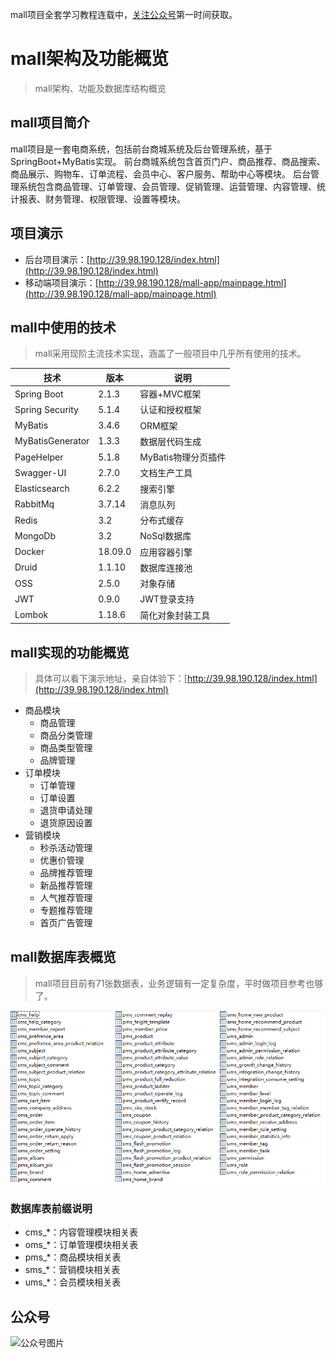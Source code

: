 mall项目全套学习教程连载中，[关注公众号](#公众号)第一时间获取。

# mall架构及功能概览

> mall架构、功能及数据库结构概览

## mall项目简介

mall项目是一套电商系统，包括前台商城系统及后台管理系统，基于SpringBoot+MyBatis实现。 前台商城系统包含首页门户、商品推荐、商品搜索、商品展示、购物车、订单流程、会员中心、客户服务、帮助中心等模块。 后台管理系统包含商品管理、订单管理、会员管理、促销管理、运营管理、内容管理、统计报表、财务管理、权限管理、设置等模块。

## 项目演示

- 后台项目演示：[http://39.98.190.128/index.html](http://39.98.190.128/index.html)
- 移动端项目演示：[http://39.98.190.128/mall-app/mainpage.html](http://39.98.190.128/mall-app/mainpage.html)

## mall中使用的技术

> mall采用现阶主流技术实现，涵盖了一般项目中几乎所有使用的技术。

技术 | 版本 | 说明
----|----|----
Spring Boot | 2.1.3 | 容器+MVC框架
Spring Security | 5.1.4 | 认证和授权框架
MyBatis | 3.4.6 | ORM框架  
MyBatisGenerator | 1.3.3 | 数据层代码生成
PageHelper | 5.1.8 | MyBatis物理分页插件
Swagger-UI | 2.7.0 | 文档生产工具
Elasticsearch | 6.2.2 | 搜索引擎
RabbitMq |3.7.14 | 消息队列
Redis | 3.2 | 分布式缓存
MongoDb | 3.2 | NoSql数据库
Docker | 18.09.0 | 应用容器引擎
Druid | 1.1.10 | 数据库连接池
OSS | 2.5.0 | 对象存储
JWT | 0.9.0 | JWT登录支持
Lombok | 1.18.6 | 简化对象封装工具

## mall实现的功能概览

> 具体可以看下演示地址，亲自体验下：[http://39.98.190.128/index.html](http://39.98.190.128/index.html)

- 商品模块
  - 商品管理
  - 商品分类管理
  - 商品类型管理
  - 品牌管理
- 订单模块
  - 订单管理
  - 订单设置
  - 退货申请处理
  - 退货原因设置
- 营销模块
  - 秒杀活动管理
  - 优惠价管理
  - 品牌推荐管理
  - 新品推荐管理
  - 人气推荐管理
  - 专题推荐管理
  - 首页广告管理

## mall数据库表概览
> mall项目目前有71张数据表，业务逻辑有一定复杂度，平时做项目参考也够了。

![mall数据库表展示](../images/mall_mysql_all.png)

### 数据库表前缀说明

- cms_*：内容管理模块相关表
- oms_*：订单管理模块相关表
- pms_*：商品模块相关表
- sms_*：营销模块相关表
- ums_*：会员模块相关表

## 公众号

![公众号图片](http://macro-oss.oss-cn-shenzhen.aliyuncs.com/mall/banner/qrcode_for_macrozheng_258.jpg)
